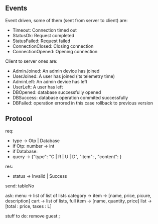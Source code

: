 ## Events
Event driven, some of them (sent from server to client) are:
- Timeout: Connection timed out
- StatusOk: Request completed
- StatusFailed: Request failed
- ConnectionClosed: Closing connection
- ConnectionOpened: Opening connection

Client to server ones are:
- AdminJoined: An admin device has joined
- UserJoined: A user has joined (its telemetry time)
- AdminLeft: An admin device has left
- UserLeft: A user has left
- DBOpened: database successfully opened
- DBSuccess: database operation commited successfully
- DBFailed: operation errored in this case rollback to previous version

## Protocol
req: 
- type -> Otp | Database
- if Otp: number -> int
- if Database:
- query -> {"type": "C | R | U | D", "item": , "content": }

res:
- status -> Invalid | Success



send:
	tableNo
	
ask:
menu -> list of list of lists
		category -> item -> [name, price, picure, description]
cart -> list of lists, full
		item -> [name, quantity, price]
        list -> [total : price, taxes : L]


stuff to do:
  remove guest
  ;
